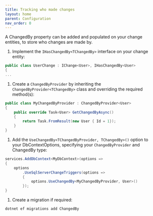 ```yaml
---
title: Tracking who made changes
layout: home
parent: Configuration
nav_order: 0
---
```


A ChangedBy property can be added and populated on your change entities, to store who changes are made by.

1. Implement the `IHasChangedBy<TChangedBy>` interface on your change entity:
```c#
public class UserChange : IChange<User>, IHasChangedBy<User>
{
...
```

1. Create a `ChangedByProvider` by inheriting the `ChangedByProvider<TChangedBy>` class and overriding the required method(s):
```c#
public class MyChangedByProvider : ChangedByProvider<User>
{
    public override Task<User> GetChangedByAsync()
    {
        return Task.FromResult(new User { Id = 1});
    }
}
```

1. Add the `UseChangedBy<TChangedByProvider, TChangedBy>()` option to your DbContextOptions, specifying your `ChangedByProvider` and ChangedBy type:
```c#
services.AddDbContext<MyDbContext>(options =>
{
    options
        .UseSqlServerChangeTriggers(options =>
        {
            options.UseChangedBy<MyChangedByProvider, User>()
        });
}
```

1. Create a migration if required:
```terminal
dotnet ef migrations add ChangedBy
```